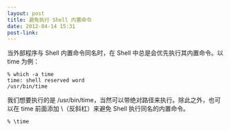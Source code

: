 ```yaml
---
layout: post
title: 避免执行 Shell 内置命令
date: 2012-04-14 15:31
post-link:
---
```


当外部程序与 Shell 内置命令同名时，在 Shell 中总是会优先执行其内置命令。以
time 为例：

    % which -a time
    time: shell reserved word
    /usr/bin/time

我们想要执行的是 /usr/bin/time，当然可以带绝对路径来执行。除此之外，也可以在
time 前面添加 \（反斜杠）来避免 Shell 执行同名的内置命令。

    % \time
